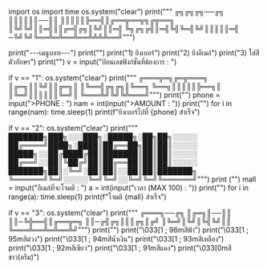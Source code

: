 import os
import time
os.system("clear")
print("""
╔╗╔╗╔╗──╔╗
║║║║║║──║║
║║║║║╠══╣║╔══╦══╦╗╔╦══╗
║╚╝╚╝║║═╣║║╔═╣╔╗║╚╝║║═╣
╚╗╔╗╔╣║═╣╚╣╚═╣╚╝║║║║║═╣
─╚╝╚╝╚══╩═╩══╩══╩╩╩╩══╝""")

print("---เมนูบอท---")
print("")
print("1) ยิงเบอร์")
print("2) ยิงอีเมล์")
print("3) ใส่สีตัวอักษร")
print("")
v = input("ป้อนเลขฟังก์ชั่นที่ต้องการ : ")

if v == "1":
	os.system("clear")
	print("""
╔═══╦═╗╔═╦═══╗
║╔═╗║║╚╝║║╔═╗║
║╚══╣╔╗╔╗║╚══╗
╚══╗║║║║║╠══╗║
║╚═╝║║║║║║╚═╝║
╚═══╩╝╚╝╚╩═══╝""")
	print("")
	phone = input(">PHONE : ")
	nam = int(input(">AMOUNT : "))
	print("")
	for i in range(nam):
		time.sleep(1)
		print(f"ยิงเบอร์ไปที่ {phone} สําเร็จ")

if v == "2":
	os.system("clear")
	print("""
███████╗███╗░░░███╗░█████╗░██╗██╗░░░░░
██╔════╝████╗░████║██╔══██╗██║██║░░░░░
█████╗░░██╔████╔██║███████║██║██║░░░░░
██╔══╝░░██║╚██╔╝██║██╔══██║██║██║░░░░░
███████╗██║░╚═╝░██║██║░░██║██║███████╗
╚══════╝╚═╝░░░░░╚═╝╚═╝░░╚═╝╚═╝╚══════╝""")
	print ("")
	mall = input("อีเมล์ที่จะโจมตี : ")
	a = int(input("เวลา (MAX 100) : "))
	print("")
	for i in range(a):
		time.sleep(1)
		print(f"โจมตี {mall} สําเร็จ")

if v == "3":
	os.system("clear")
	print("""
╔═══╗──╔╗
║╔═╗║──║║
║║─╚╬══╣║╔══╦═╗
║║─╔╣╔╗║║║╔╗║╔╝
║╚═╝║╚╝║╚╣╚╝║║
╚═══╩══╩═╩══╩╝""")
	print("")
	print("\033[1 ; 96mสีฟ้า")
	print("\033[1 ; 95mสีม่วง")
	print("\033[1 ; 94mสีนํ้าเงิน")
	print("\033[1 ; 93mสีเหลือง")
	print("\033[1 ; 92mสีเขียว")
	print("\033[1 ; 91mสีแดง")
	print("\033[0mสีขาว(ครีม)")
